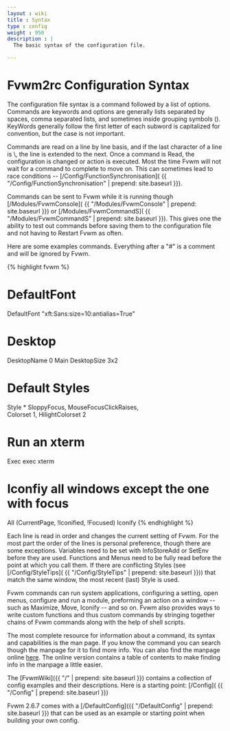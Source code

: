 ```yaml
---
layout : wiki
title : Syntax
type : config
weight : 950
description : |
  The basic syntax of the configuration file.

---
```


# Fvwm2rc Configuration Syntax

The configuration file syntax is a command followed
by a list of options. Commands are keywords and options
are generally lists separated by spaces, comma separated lists,
and sometimes inside grouping symbols (). KeyWords generally follow
the first letter of each subword is capitalized for convention,
but the case is not important.

Commands are read on a line by line basis, and if the last character
of a line is \\, the line is extended to the next. Once a command is
Read, the configuration is changed or action is executed. Most the
time Fvwm will not wait for a command to complete to move on. This can
sometimes lead to race conditions -- [/Config/FunctionSynchronisation](
{{ "/Config/FunctionSynchronisation" | prepend: site.baseurl }}).

Commands can be sent to Fvwm while it is running though [/Modules/FvwmConsole](
{{ "/Modules/FvwmConsole" | prepend: site.baseurl }}) or [/Modules/FvwmCommandS](
{{ "/Modules/FvwmCommandS" | prepend: site.baseurl }}). This gives one
the ability to test out commands before saving them to the configuration file
and not having to Restart Fvwm as often.

Here are some examples commands. Everything after
a "#" is a comment and will be ignored by Fvwm.

{% highlight fvwm %}
# DefaultFont
DefaultFont "xft:Sans:size=10:antialias=True"

# Desktop
DesktopName 0 Main
DesktopSize 3x2

# Default Styles
Style * SloppyFocus, MouseFocusClickRaises, \
        Colorset 1, HilightColorset 2

# Run an xterm
Exec exec xterm

# Iconfiy all windows except the one with focus
All (CurrentPage, !Iconified, !Focused) Iconify
{% endhighlight %}

Each line is read in order and changes the current setting
of Fvwm. For the most part the order of the lines is personal
preference, though there are some exceptions. Variables need to
be set with InfoStoreAdd or SetEnv before they are used. Functions and
Menus need to be fully read before the point at which you
call them. If there are conflicting Styles (see [/Config/StyleTips](
{{ "/Config/StyleTips" | prepend: site.baseurl }})) that match the same
window, the most recent (last) Style is used.

Fvwm commands can run system applications, configuring a setting,
open menus, configure and run a module,  preforming an action on
a window -- such as Maximize, Move, Iconify -- and so on. Fvwm also
provides ways to write custom functions and thus custom commands by
stringing together chains of Fvwm commands along with the help of
shell scripts.

The most complete resource for information about a command, its syntax
and capabilities is the man page. If you know the command you can search
though the manpage for it to find more info. You can also find the manpage
online [here](http://fvwm.org/documentation/manpages/). The online version
contains a table of contents to make finding info in the manpage a little easier.

The [FvwmWiki]({{ "/" | prepend: site.baseurl }}) contains a collection of config
examples and their descriptions. Here is a starting point: [/Config](
{{ "/Config" | prepend: site.baseurl }})

Fvwm 2.6.7 comes with a [/DefaultConfig]({{ "/DefaultConfig" | prepend: site.baseurl }})
that can be used as an example or starting point when building your own config.

